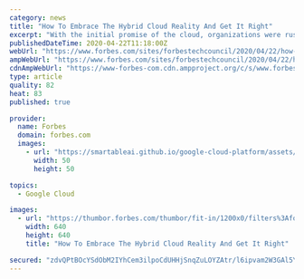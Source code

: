```yaml
---
category: news
title: "How To Embrace The Hybrid Cloud Reality And Get It Right"
excerpt: "With the initial promise of the cloud, organizations were rushing to implement “the next great thing” — but many failed to successfully put a hybrid strategy in place. Are you one of those organizations?"
publishedDateTime: 2020-04-22T11:18:00Z
webUrl: "https://www.forbes.com/sites/forbestechcouncil/2020/04/22/how-to-embrace-the-hybrid-cloud-reality-and-get-it-right/"
ampWebUrl: "https://www.forbes.com/sites/forbestechcouncil/2020/04/22/how-to-embrace-the-hybrid-cloud-reality-and-get-it-right/amp/"
cdnAmpWebUrl: "https://www-forbes-com.cdn.ampproject.org/c/s/www.forbes.com/sites/forbestechcouncil/2020/04/22/how-to-embrace-the-hybrid-cloud-reality-and-get-it-right/amp/"
type: article
quality: 82
heat: 83
published: true

provider:
  name: Forbes
  domain: forbes.com
  images:
    - url: "https://smartableai.github.io/google-cloud-platform/assets/images/organizations/forbes.com-50x50.jpg"
      width: 50
      height: 50

topics:
  - Google Cloud

images:
  - url: "https://thumbor.forbes.com/thumbor/fit-in/1200x0/filters%3Aformat%28jpg%29/https%3A%2F%2Fblogs-images.forbes.com%2Fforbestechcouncil%2Ffiles%2F2020%2F04%2Fa-33-1.jpg"
    width: 640
    height: 640
    title: "How To Embrace The Hybrid Cloud Reality And Get It Right"

secured: "zdvQPtBOcYSdObM2IYhCem3ilpoCdUHHjSnqZuLOYZAtr/l6ipvam2W3GAl5Y2uMX2agPhm3gBEfiTHghNn0x275uLSeRj0dB4qryopXCup9DPK1QkGkrLV/4jl3YHjv2qt3qJd6hrFNHoPRcD+0aAgoO4kj4dkOgmcjpkeRsiqEQRsaI3M4EF+m2ydvVROMjfLJJ3XYdQ9CtTMxY60WPTsQcgsPGbpYpw+JDjqbQaJAfFO7dWEthjMWdJtQ50w/PNyAx8G6YLYKfvhm8XbpvGk7RDio9zk9GBggzwFPgIbLwDCcZhYR2IGemCaW+HAlw1NpOKLFnpfrfysGhIULbajbP/dMIW0Z1bkk45bVdpCG7/0hlAqAl++oE+faiBxoUxj6uW4hVSN9atLTkFTzQfB0T3RzgI6wl9ZFfDI1rgHXj22IPAhsJxcgZpclyF9zj8abaG2H2LhSxHkLM0sYM9MCbk7u7gpA/qa8R2Disig=;IvYSmsJjsOxpeWGasMM19Q=="
---
```


